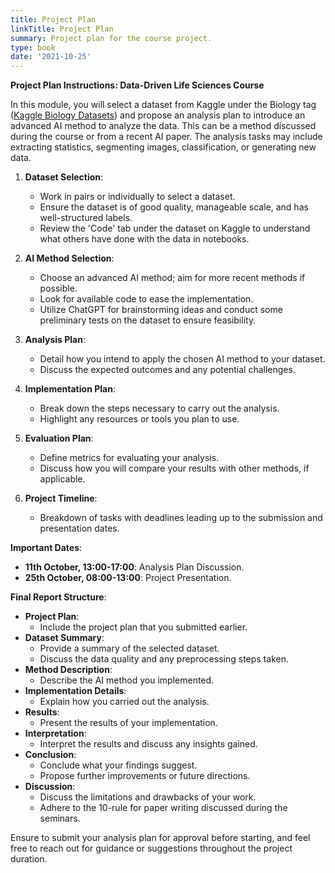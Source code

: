 ```yaml
---
title: Project Plan
linkTitle: Project Plan
summary: Project plan for the course project.
type: book
date: '2021-10-25'
---
```


**Project Plan Instructions: Data-Driven Life Sciences Course**

In this module, you will select a dataset from Kaggle under the Biology tag ([Kaggle Biology Datasets](https://www.kaggle.com/datasets?tags=7100-Biology)) and propose an analysis plan to introduce an advanced AI method to analyze the data. This can be a method discussed during the course or from a recent AI paper. The analysis tasks may include extracting statistics, segmenting images, classification, or generating new data.

1. **Dataset Selection**:
   - Work in pairs or individually to select a dataset.
   - Ensure the dataset is of good quality, manageable scale, and has well-structured labels.
   - Review the 'Code' tab under the dataset on Kaggle to understand what others have done with the data in notebooks.

2. **AI Method Selection**:
   - Choose an advanced AI method; aim for more recent methods if possible.
   - Look for available code to ease the implementation.
   - Utilize ChatGPT for brainstorming ideas and conduct some preliminary tests on the dataset to ensure feasibility.

3. **Analysis Plan**:
   - Detail how you intend to apply the chosen AI method to your dataset.
   - Discuss the expected outcomes and any potential challenges.

4. **Implementation Plan**:
   - Break down the steps necessary to carry out the analysis.
   - Highlight any resources or tools you plan to use.

5. **Evaluation Plan**:
   - Define metrics for evaluating your analysis.
   - Discuss how you will compare your results with other methods, if applicable.

6. **Project Timeline**:
   - Breakdown of tasks with deadlines leading up to the submission and presentation dates.

**Important Dates**:
- **11th October, 13:00-17:00**: Analysis Plan Discussion.
- **25th October, 08:00-13:00**: Project Presentation.

**Final Report Structure**:
- **Project Plan**:
  - Include the project plan that you submitted earlier.
- **Dataset Summary**:
  - Provide a summary of the selected dataset.
  - Discuss the data quality and any preprocessing steps taken.
- **Method Description**:
  - Describe the AI method you implemented.
- **Implementation Details**:
  - Explain how you carried out the analysis.
- **Results**:
  - Present the results of your implementation.
- **Interpretation**:
  - Interpret the results and discuss any insights gained.
- **Conclusion**:
  - Conclude what your findings suggest.
  - Propose further improvements or future directions.
- **Discussion**:
  - Discuss the limitations and drawbacks of your work.
  - Adhere to the 10-rule for paper writing discussed during the seminars.

Ensure to submit your analysis plan for approval before starting, and feel free to reach out for guidance or suggestions throughout the project duration.
